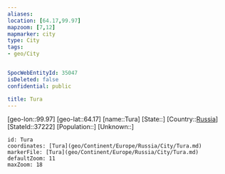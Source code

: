 ```yaml
---
aliases: 
location: [64.17,99.97]
mapzoom: [7,12] 
mapmarker: city 
type: City
tags:
- geo/City


SpocWebEntityId: 35047
isDeleted: false
confidential: public

title: Tura
---
```

[geo-lon::99.97]
[geo-lat::64.17]
[name::Tura]
[State::]
[Country::[Russia](geo/Continent/Europe/Russia.md)]
[StateId::37222]
[Population::]
[Unknown::]


```leaflet
id: Tura
coordinates: [Tura](geo/Continent/Europe/Russia/City/Tura.md)
markerFile: [Tura](geo/Continent/Europe/Russia/City/Tura.md)
defaultZoom: 11 
maxZoom: 18
```


